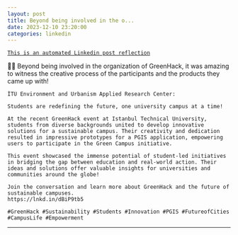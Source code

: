 ```yaml
---
layout: post
title: Beyond being involved in the o...
date: 2023-12-10 23:20:00
categories: linkedin
---
```


[`This is an automated Linkedin post reflection`](https://www.linkedin.com/feed/update/urn:li:activity:7139755665778028545)

🌳📲
Beyond being involved in the organization of GreenHack, it was amazing to witness the creative process of the participants and the products they came up with!

```isim
İTÜ Environment and Urbanism Applied Research Center:
```
```alinti
Students are redefining the future, one university campus at a time!
 
At the recent GreenHack event at Istanbul Technical University, students from diverse backgrounds united to develop innovative solutions for a sustainable campus. Their creativity and dedication resulted in impressive prototypes for a PGIS application, empowering users to participate in the Green Campus initiative.
 
This event showcased the immense potential of student-led initiatives in bridging the gap between education and real-world action. Their ideas and solutions offer valuable insights for universities and communities around the globe!
 
Join the conversation and learn more about GreenHack and the future of sustainable campuses.
https://lnkd.in/dBiP9tb5

#GreenHack #Sustainability #Students #Innovation #PGIS #FutureofCities #CampusLife #Empowerment
```

<hr>


<div class="row mt-3 d-flex justify-content-center align-items-center">


</div>
